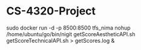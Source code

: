 # CS-4320-Project

sudo docker run -d -p 8500:8500 tfs_nima
nohup /home/ubuntu/go/bin/nigit getScoreAestheticAPI.sh getScoreTechnicalAPI.sh > getScores.log &
